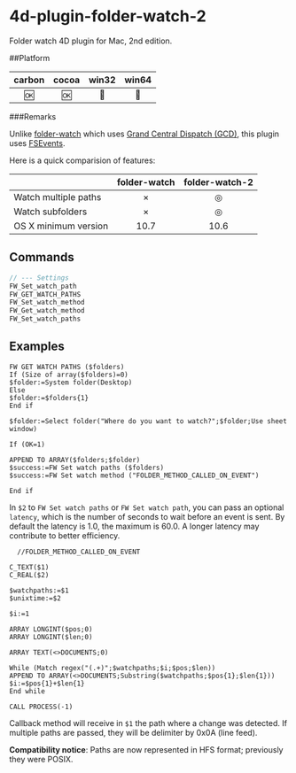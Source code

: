 # 4d-plugin-folder-watch-2
Folder watch 4D plugin for Mac, 2nd edition.

##Platform

| carbon | cocoa | win32 | win64 |
|:------:|:-----:|:---------:|:---------:|
|🆗|🆗|🚫|🚫|

###Remarks

Unlike [folder-watch](https://github.com/miyako/4d-plugin-folder-watch) which uses [Grand Central Dispatch (GCD)](https://developer.apple.com/library/ios/documentation/Performance/Reference/GCD_libdispatch_Ref/), this plugin uses [FSEvents](https://developer.apple.com/library/mac/documentation/Darwin/Reference/FSEvents_Ref/index.html#//apple_ref/doc/constant_group/FSEventStreamCreateFlags).

Here is a quick comparision of features:

|  | folder-watch | folder-watch-2 |
| :------------- | :-------------: | :-------------: |
| Watch multiple paths | × | ◎ |
| Watch subfolders | × | ◎ |
| OS X minimum version | 10.7 | 10.6 |

Commands
---

```c
// --- Settings
FW_Set_watch_path
FW_GET_WATCH_PATHS
FW_Set_watch_method
FW_Get_watch_method
FW_Set_watch_paths
```

Examples
---

```
FW GET WATCH PATHS ($folders)
If (Size of array($folders)=0)
$folder:=System folder(Desktop)
Else 
$folder:=$folders{1}
End if 

$folder:=Select folder("Where do you want to watch?";$folder;Use sheet window)

If (OK=1)

APPEND TO ARRAY($folders;$folder)
$success:=FW Set watch paths ($folders)
$success:=FW Set watch method ("FOLDER_METHOD_CALLED_ON_EVENT")

End if 
```

In ``$2`` to ``FW Set watch paths`` or ``FW Set watch path``, you can pass an optional ``latency``, which is the number of seconds to wait before an event is sent. By default the latency is 1.0, the maximum is 60.0. A longer latency may contribute to better efficiency.

```
  //FOLDER_METHOD_CALLED_ON_EVENT

C_TEXT($1)
C_REAL($2)

$watchpaths:=$1
$unixtime:=$2

$i:=1

ARRAY LONGINT($pos;0)
ARRAY LONGINT($len;0)

ARRAY TEXT(<>DOCUMENTS;0)

While (Match regex("(.+)";$watchpaths;$i;$pos;$len))
APPEND TO ARRAY(<>DOCUMENTS;Substring($watchpaths;$pos{1};$len{1}))
$i:=$pos{1}+$len{1}
End while 

CALL PROCESS(-1)
```

Callback method will receive in ``$1`` the path where a change was detected. If multiple paths are passed, they will be delimiter by 0x0A (line feed).

**Compatibility notice**: Paths are now represented in HFS format; previously they were POSIX.

